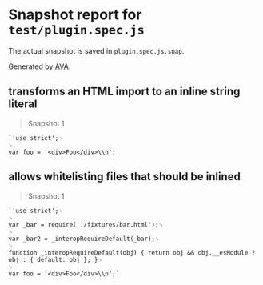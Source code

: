 # Snapshot report for `test/plugin.spec.js`

The actual snapshot is saved in `plugin.spec.js.snap`.

Generated by [AVA](https://ava.li).

## transforms an HTML import to an inline string literal

> Snapshot 1

    `'use strict';␊
    ␊
    var foo = '<div>Foo</div>\\n';

## allows whitelisting files that should be inlined

> Snapshot 1

    `'use strict';␊
    ␊
    var _bar = require('./fixtures/bar.html');␊
    ␊
    var _bar2 = _interopRequireDefault(_bar);␊
    ␊
    function _interopRequireDefault(obj) { return obj && obj.__esModule ? obj : { default: obj }; }␊
    ␊
    var foo = '<div>Foo</div>\\n';`